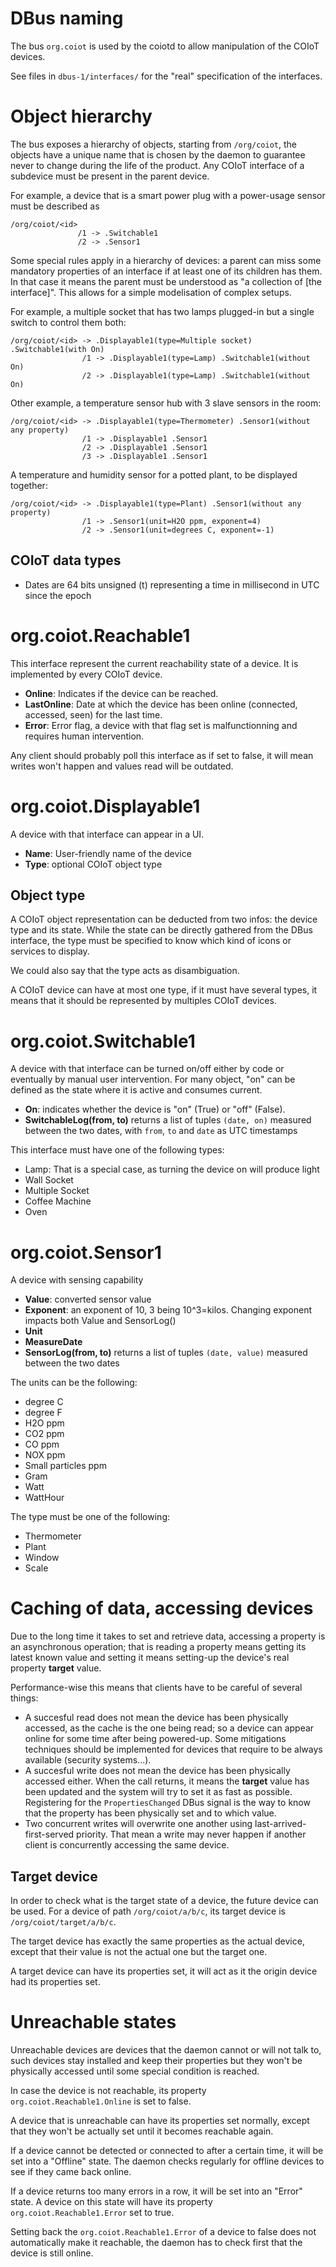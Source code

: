 # DBus naming

The bus `org.coiot` is used by the coiotd to allow manipulation of the COIoT devices.

See files in `dbus-1/interfaces/` for the "real" specification of the interfaces.

# Object hierarchy

The bus exposes a hierarchy of objects, starting from `/org/coiot`, the objects have a unique name
that is chosen by the daemon to guarantee never to change during the life of the product.
Any COIoT interface of a subdevice must be present in the parent device.

For example, a device that is a smart power plug with a power-usage sensor must be described as
```
/org/coiot/<id>
               /1 -> .Switchable1
               /2 -> .Sensor1
```

Some special rules apply in a hierarchy of devices: a parent can miss some mandatory properties of an interface if at least one of its children has them. In that case it means the parent must be understood as "a collection of [the interface]".
This allows for a simple modelisation of complex setups.

For example, a multiple socket that has two lamps plugged-in but a single switch to control them both:
```
/org/coiot/<id> -> .Displayable1(type=Multiple socket) .Switchable1(with On)
                /1 -> .Displayable1(type=Lamp) .Switchable1(without On)
                /2 -> .Displayable1(type=Lamp) .Switchable1(without On)
```

Other example, a temperature sensor hub with 3 slave sensors in the room:
```
/org/coiot/<id> -> .Displayable1(type=Thermometer) .Sensor1(without any property)
                /1 -> .Displayable1 .Sensor1
                /2 -> .Displayable1 .Sensor1
                /3 -> .Displayable1 .Sensor1
```

A temperature and humidity sensor for a potted plant, to be displayed together:
```
/org/coiot/<id> -> .Displayable1(type=Plant) .Sensor1(without any property)
                /1 -> .Sensor1(unit=H2O ppm, exponent=4)
                /2 -> .Sensor1(unit=degrees C, exponent=-1)
```

## COIoT data types

- Dates are 64 bits unsigned (t) representing a time in millisecond in UTC since the epoch

# org.coiot.Reachable1

This interface represent the current reachability state of a device. It is implemented by every COIoT device.

- **Online**: Indicates if the device can be reached.
- **LastOnline**: Date at which the device has been online (connected, accessed, seen) for the last time.
- **Error**: Error flag, a device with that flag set is malfunctionning and requires human intervention.

Any client should probably poll this interface as if set to false, it will mean writes won't happen and
values read will be outdated.

# org.coiot.Displayable1
A device with that interface can appear in a UI.

- **Name**: User-friendly name of the device
- **Type**: optional COIoT object type

## Object type
A COIoT object representation can be deducted from two infos: the device type and its state.
While the state can be directly gathered from the DBus interface, the type must be specified to
know which kind of icons or services to display.

We could also say that the type acts as disambiguation.

A COIoT device can have at most one type, if it must have several types, it means that it should be
represented by multiples COIoT devices.

# org.coiot.Switchable1
A device with that interface can be turned on/off either by code or eventually by
manual user intervention. For many object, "on" can be defined as the state where it is active and
consumes current.

- **On**: indicates whether the device is "on" (True) or "off" (False).
- **SwitchableLog(from, to)** returns a list of tuples `(date, on)` measured between the two dates, with `from`, `to` and `date` as UTC timestamps

This interface must have one of the following types:
- Lamp: That is a special case, as turning the device on will produce light
- Wall Socket
- Multiple Socket
- Coffee Machine
- Oven

# org.coiot.Sensor1
A device with sensing capability

- **Value**: converted sensor value
- **Exponent**: an exponent of 10, 3 being 10^3=kilos. Changing exponent impacts both Value and SensorLog()
- **Unit**
- **MeasureDate**
- **SensorLog(from, to)** returns a list of tuples `(date, value)` measured between the two dates

The units can be the following:
- degree C
- degree F
- H2O ppm
- CO2 ppm
- CO ppm
- NOX ppm
- Small particles ppm
- Gram
- Watt
- WattHour

The type must be one of the following:
- Thermometer
- Plant
- Window
- Scale

# Caching of data, accessing devices
Due to the long time it takes to set and retrieve data, accessing a property is an
asynchronous operation; that is reading a property means getting its latest known value
and setting it means setting-up the device's real property **target** value.

Performance-wise this means that clients have to be careful of several things:
- A succesful read does not mean the device has been physically accessed, as the cache
is the one being read; so a device can appear online for some time after being powered-up.
Some mitigations techniques should be implemented for devices that require to be always
available (security systems...).
- A succesful write does not mean the device has been physically accessed either. When
the call returns, it means the **target** value has been updated and the system will try
to set it as fast as possible. Registering for the `PropertiesChanged` DBus signal is the
way to know that the property has been physically set and to which value.
- Two concurrent writes will overwrite one another using last-arrived-first-served priority.
That mean a write may never happen if another client is concurrently accessing the same device.

## Target device

In order to check what is the target state of a device, the future device can be used. For a
device of path `/org/coiot/a/b/c`, its target device is `/org/coiot/target/a/b/c`.

The target device has exactly the same properties as the actual device, except that their value
is not the actual one but the target one.

A target device can have its properties set, it will act as it the origin device had its properties set. 

# Unreachable states
Unreachable devices are devices that the daemon cannot or will not talk to, such devices stay
installed and keep their properties but they won't be physically accessed until some special
condition is reached.

In case the device is not reachable, its property `org.coiot.Reachable1.Online` is set to false.

A device that is unreachable can have its properties set normally, except that they won't be
actually set until it becomes reachable again.

If a device cannot be detected or connected to after a certain time, it will be set into a
"Offline" state. The daemon checks regularly for offline devices to see if they came back online.

If a device returns too many errors in a row, it will be set into an "Error" state. A device on this
state will have its property `org.coiot.Reachable1.Error` set to true.

Setting back the `org.coiot.Reachable1.Error` of a device to false does not automatically make it
reachable, the daemon has to check first that the device is still online.

